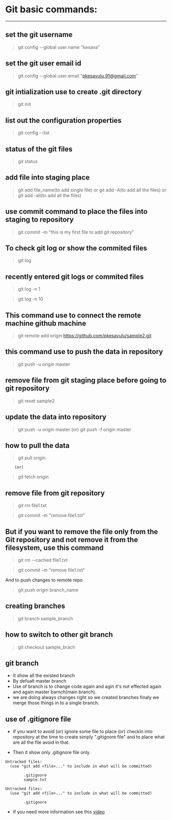 # Git basic commands:
---

## set the git username

> git config --global user.name "kesava"

## set the git user email id

> git config --global user.email "pkesavulu.91@gmail.com"

## git intialization use to create .git directory

> git init

## list out the configuration properties

> git config --list

## status of the git files 

> git status

## add file into staging place

> git add file_name(to add single file) or git add -A(to add all the files) or git add -all(to add all the files)

## use commit command to place the files into staging to repository

> git commit -m "this is my first file to add git repository"

## To check git log or show the commited files

> git log

## recently entered git logs or commited files

> git log -n 1 

> git log -n 10

## This command use to connect the remote machine github machine

> git remote add origin https://github.com/pkesavulu/sample2.git

## this command use to push the data in repository

> git push -u origin master

## remove file from git staging place before going to git repository

> git reset sample2

## update the data into repository

> git push -u origin master
		(or)
> git push -f origin master

## how to pull the data

> git pull origin

        (or)

> git fetch origin	

## remove file from git repository

> git rm file1.txt

> git commit -m "remove file1.txt"

## But if you want to remove the file only from the Git repository and not remove it from the filesystem, use this command

> git rm --cached file1.txt

> git commit -m "remove file1.txt"

And to push changes to remote repo

> git push origin branch_name  

## creating branches

> git branch sample_branch

## how to switch to other git branch

> git checkout sample_brach

## git branch 

- It show all the existed branch
- By defualt master branch
- Use of branch is to change code again and agin it's not effected again and again master barnch(main branch).
- we are doing always changes right so we created branches finaly we merge those things in to a single branch.


## use of .gitignore file

- If you want to avoid (or) ignore some file to place (or) checkin into repository at the time to create simply ".gitignore file"
and to place what are all the file avoid in that.

- Then it show only .gitignore file only.

```
Untracked files:
  (use "git add <file>..." to include in what will be committed)

        .gitignore
        sample.txt

```

```
Untracked files:
  (use "git add <file>..." to include in what will be committed)

        .gitignore
````

- If you need more information see this [video](https://www.youtube.com/watch?v=ErJyWO8TGoM)
 

